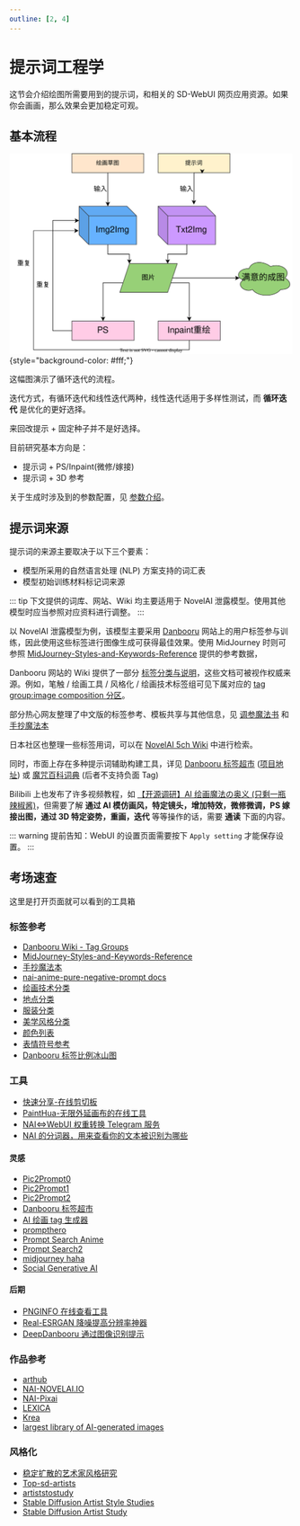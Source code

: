 ```yaml
---
outline: [2, 4]
---
```


# 提示词工程学

这节会介绍绘图所需要用到的提示词，和相关的 SD-WebUI 网页应用资源。如果你会画画，那么效果会更加稳定可观。

## 基本流程

![WorkFlow](../../assets/draw_workflow.svg){style="background-color: #fff;"}

这幅图演示了循环迭代的流程。

迭代方式，有循环迭代和线性迭代两种，线性迭代适用于多样性测试，而 **循环迭代** 是优化的更好选择。

来回改提示 + 固定种子并不是好选择。

目前研究基本方向是：

-   提示词 + PS/Inpaint(微修/嫁接)
-   提示词 + 3D 参考

关于生成时涉及到的参数配置，见 [参数介绍](../../guide/configuration/param-basic.md#参数介绍)。

## 提示词来源

提示词的来源主要取决于以下三个要素：

-   模型所采用的自然语言处理 (NLP) 方案支持的词汇表
-   模型初始训练材料标记词来源

::: tip
下文提供的词库、网站、Wiki 均主要适用于 NovelAI 泄露模型。使用其他模型时应当参照对应资料进行调整。
:::

以 NovelAI 泄露模型为例，该模型主要采用 [Danbooru](https://danbooru.donmai.us/) 网站上的用户标签参与训练，因此使用这些标签进行图像生成可获得最佳效果。使用 MidJourney 时则可参照 [MidJourney-Styles-and-Keywords-Reference](https://github.com/willwulfken/MidJourney-Styles-and-Keywords-Reference) 提供的参考数据，

Danbooru 网站的 Wiki 提供了一部分 [标签分类与说明](https://danbooru.donmai.us/wiki_pages/tag_groups)，这些文档可被视作权威来源。例如，笔触 / 绘画工具 / 风格化 / 绘画技术标签组可见下属对应的 [tag group:image composition 分区](https://danbooru.donmai.us/wiki_pages/tag_group%3Aimage_composition)。

部分热心网友整理了中文版的标签参考、模板共享与其他信息，见 [调参魔法书](https://docs.google.com/spreadsheets/d/e/2PACX-1vRa2HjzocajlsPLH1e5QsJumnEShfooDdeHqcAuxjPKBIVVTHbOYWASAQyfmrQhUtoZAKPri2s_tGxx/pubhtml) 和 [手抄魔法本](https://docs.google.com/spreadsheets/d/14Gg1kIGWdZGXyCC8AgYVT0lqI6IivLzZOdIT3QMWwVI/)

日本社区也整理一些标签用词，可以在 [NovelAI 5ch Wiki](https://seesaawiki.jp/nai_ch/d/%be%ec%bd%ea%a1%a6%c7%d8%b7%ca) 中进行检索。

同时，市面上存在多种提示词辅助构建工具，详见 [Danbooru 标签超市](https://tags.novelai.dev/) ([项目地址](https://github.com/wfjsw/danbooru-diffusion-prompt-builder)) 或 [魔咒百科词典](https://aitag.top/) (后者不支持负面 Tag)

Bilibili 上也发布了许多视频教程，如 [【开源调研】AI 绘画魔法の奥义 (只剩一瓶辣椒酱)](https://space.bilibili.com/35723238/channel/collectiondetail?sid=779851)，但需要了解 **通过 AI 模仿画风，特定镜头，增加特效，微修微调，PS 嫁接出图，通过 3D 特定姿势，重画，迭代** 等等操作的话，需要 **通读** 下面的内容。

::: warning
提前告知：WebUI 的设置页面需要按下 `Apply setting` 才能保存设置。
:::

## 考场速查

这里是打开页面就可以看到的工具箱

### 标签参考

-   [Danbooru Wiki - Tag Groups](https://danbooru.donmai.us/wiki_pages/tag_groups)
-   [MidJourney-Styles-and-Keywords-Reference](https://github.com/willwulfken/MidJourney-Styles-and-Keywords-Reference)
-   [手抄魔法本](https://docs.google.com/spreadsheets/d/14Gg1kIGWdZGXyCC8AgYVT0lqI6IivLzZOdIT3QMWwVI/)
-   [nai-anime-pure-negative-prompt docs](https://github.com/6DammK9/nai-anime-pure-negative-prompt)
-   [绘画技术分类](https://danbooru.donmai.us/wiki_pages/tag_group%3Aimage_composition)
-   [地点分类](https://danbooru.donmai.us/wiki_pages/tag_group%3Alocations)
-   [服装分类](https://danbooru.donmai.us/wiki_pages/tag_group%3Aattire)
-   [美学风格分类](https://aesthetics.fandom.com/wiki/List_of_Aesthetics)
-   [颜色列表](https://en.wikipedia.org/wiki/List_of_colors_by_shade)
-   [表情符号参考](https://unicode.org/emoji/charts/emoji-list.html)
-   [Danbooru 标签比例冰山图](https://icebergcharts.com/i/Danbooru_Tags)

### 工具

-   [快速分享-在线剪切板](https://netcut.cn/)
-   [PaintHua-无限外延画布的在线工具](https://www.painthua.com/)
-   [NAI<=>WebUI 权重转换 Telegram 服务](https://github.com/sudoskys/M2NM2NBot)
-   [NAI 的分词器，用来查看你的文本被识别为哪些](https://novelai.net/tokenizer)

#### 灵感

-   [Pic2Prompt0](https://www.latentspace.dev/)
-   [Pic2Prompt1](https://magicstudio.com/pic2prompt/editor)
-   [Pic2Prompt2](https://replicate.com/methexis-inc/img2prompt)
-   [Danbooru 标签超市](https://tags.novelai.dev/)
-   [AI 绘画 tag 生成器](https://aitag.top/)
-   [prompthero](https://prompthero.com/)
-   [Prompt Search Anime](https://www.ptsearch.info/home/)
-   [Prompt Search2](https://pagebrain.ai/promptsearch/?q=girl&page=1)
-   [midjourney haha](https://www.midjourney.com/showcase/)
-   [Social Generative AI](https://histre.com/integrations/generative/)

#### 后期

-   [PNGINFO 在线查看工具](https://spell.novelai.dev/)
-   [Real-ESRGAN 降噪提高分辨率神器](https://github.com/xinntao/Real-ESRGAN)
-   [DeepDanbooru 通过图像识别提示](https://github.com/KichangKim/DeepDanbooru)

### 作品参考

-   [arthub](https://arthub.ai/)
-   [NAI-NOVELAI.IO](https://novelai.io/)
-   [NAI-Pixai](https://pixai.art/)
-   [LEXICA](https://lexica.art/)
-   [Krea](https://www.krea.ai/)
-   [largest library of AI-generated images](https://libraire.ai/)

### 风格化

-   [稳定扩散的艺术家风格研究](https://proximacentaurib.notion.site/e28a4f8d97724f14a784a538b8589e7d?v=42948fd8f45c4d47a0edfc4b78937474)
-   [Top-sd-artists](https://www.urania.ai/top-sd-artists)
-   [artiststostudy](https://artiststostudy.pages.dev/)
-   [Stable Diffusion Artist Style Studies](https://proximacentaurib.notion.site/e28a4f8d97724f14a784a538b8589e7d?v=ab624266c6a44413b42a6c57a41d828c)
-   [Stable Diffusion Artist Study](https://docs.google.com/spreadsheets/d/1SRqJ7F_6yHVSOeCi3U82aA448TqEGrUlRrLLZ51abLg/htmlview#)
